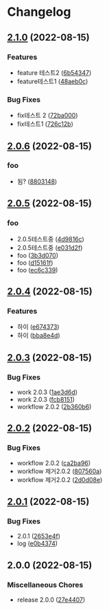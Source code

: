 # Changelog

## [2.1.0](https://github.com/cjhmoves33/versioning/compare/v2.0.6...v2.1.0) (2022-08-15)


### Features

* feature 테스트2 ([6b54347](https://github.com/cjhmoves33/versioning/commit/6b54347790d6b326de9df8b3c59a9758fd0b228a))
* feature테스트1 ([48aeb0c](https://github.com/cjhmoves33/versioning/commit/48aeb0c319f9f893cf232142a745d9c4002794e5))


### Bug Fixes

* fix테스트 2 ([72ba000](https://github.com/cjhmoves33/versioning/commit/72ba000c147a7bcbfb734b744faaa099c6becc49))
* fix테스트1 ([726c12b](https://github.com/cjhmoves33/versioning/commit/726c12b831d29163bf2e4057adcffb31a0cf8177))

## [2.0.6](https://github.com/cjhmoves33/versioning/compare/v2.0.5...v2.0.6) (2022-08-15)


### foo

* 됨? ([8803148](https://github.com/cjhmoves33/versioning/commit/880314833cf1187ca5b77742c8bbde4d96f74609))

## [2.0.5](https://github.com/cjhmoves33/versioning/compare/v2.0.4...v2.0.5) (2022-08-15)


### foo

* 2.0.5테스트중 ([4d9816c](https://github.com/cjhmoves33/versioning/commit/4d9816c726ec7a1f6b397c596338c83c5d0594bd))
* 2.0.5테스트중 ([e031d2f](https://github.com/cjhmoves33/versioning/commit/e031d2f4b07daf9dcc8d8a02b308b0055324a49c))
* foo ([3b3d070](https://github.com/cjhmoves33/versioning/commit/3b3d07084a9b6c2902a36437d3eb67fb25e9cd09))
* foo ([d15161f](https://github.com/cjhmoves33/versioning/commit/d15161f5f9a5e649f054c890a05b10e3fe5a8982))
* foo ([ec6c339](https://github.com/cjhmoves33/versioning/commit/ec6c339793e0c58f2c7d21d8812303b826f6c0c8))

## [2.0.4](https://github.com/cjhmoves33/versioning/compare/v2.0.3...v2.0.4) (2022-08-15)


### Features

* 하이 ([e674373](https://github.com/cjhmoves33/versioning/commit/e6743731f3cf30d72424fecc1f56e05659fc234f))
* 하이 ([bba8e4d](https://github.com/cjhmoves33/versioning/commit/bba8e4df74c2c1418d30af5db25b3b6fe22804cc))

## [2.0.3](https://github.com/cjhmoves33/versioning/compare/v2.0.2...v2.0.3) (2022-08-15)


### Bug Fixes

* work 2.0.3 ([1ae3d6d](https://github.com/cjhmoves33/versioning/commit/1ae3d6d65e24d57c68bf86d989cc86061d04f41e))
* work 2.0.3 ([fcb8151](https://github.com/cjhmoves33/versioning/commit/fcb81512c5327f7db29eb8d7d16eb2d7ba250672))
* workflow 2.0.2 ([2b360b6](https://github.com/cjhmoves33/versioning/commit/2b360b68547cc8b50dd4db08125cbda018292ed1))

## [2.0.2](https://github.com/cjhmoves33/versioning/compare/v2.0.1...v2.0.2) (2022-08-15)


### Bug Fixes

* workflow 2.0.2 ([ca2ba96](https://github.com/cjhmoves33/versioning/commit/ca2ba96631379e46cd836bffcb61cb59fad37de8))
* workflow 제거2.0.2 ([807560a](https://github.com/cjhmoves33/versioning/commit/807560aebbaac9f993f6b276c4d55976f72b5951))
* workflow 제거2.0.2 ([2d0d08e](https://github.com/cjhmoves33/versioning/commit/2d0d08e41526d0ac991534aa3eac369043435665))

## [2.0.1](https://github.com/cjhmoves33/versioning/compare/v2.0.0...v2.0.1) (2022-08-15)


### Bug Fixes

* 2.0.1 ([2653e4f](https://github.com/cjhmoves33/versioning/commit/2653e4fa37ab4b7cee85332dd180b6072455fce3))
* log ([e0b4374](https://github.com/cjhmoves33/versioning/commit/e0b43744f30a60d88dcfba4058b2bb2d1e3b7bc3))

## 2.0.0 (2022-08-15)


### Miscellaneous Chores

* release 2.0.0 ([27e4407](https://github.com/cjhmoves33/versioning/commit/27e440776882da0434703be5dc5a99c03074ba35))
